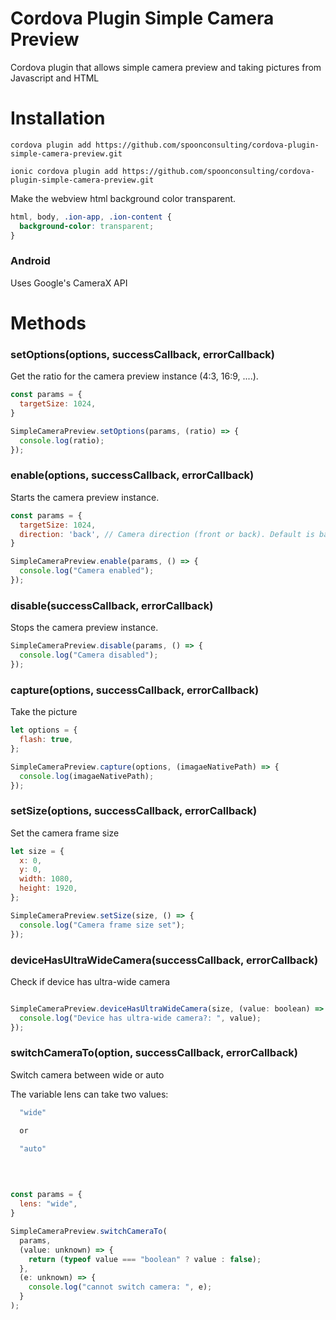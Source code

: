 Cordova Plugin Simple Camera Preview
====================

Cordova plugin that allows simple camera preview and taking pictures from Javascript and HTML


# Installation

```
cordova plugin add https://github.com/spoonconsulting/cordova-plugin-simple-camera-preview.git

ionic cordova plugin add https://github.com/spoonconsulting/cordova-plugin-simple-camera-preview.git

```

Make the webview html background color transparent.
```css
html, body, .ion-app, .ion-content {
  background-color: transparent;
}
```


### Android
Uses Google's CameraX API


# Methods

### setOptions(options, successCallback, errorCallback)

Get the ratio for the camera preview instance (4:3, 16:9, ....).
<br>

```javascript
const params = {
  targetSize: 1024,
}

SimpleCameraPreview.setOptions(params, (ratio) => {
  console.log(ratio);
});
```

### enable(options, successCallback, errorCallback)

Starts the camera preview instance.
<br>

```javascript
const params = {
  targetSize: 1024,
  direction: 'back', // Camera direction (front or back). Default is back.
}

SimpleCameraPreview.enable(params, () => {
  console.log("Camera enabled");
});
```

### disable(successCallback, errorCallback)

<info>Stops the camera preview instance.</info><br/>

```javascript
SimpleCameraPreview.disable(params, () => {
  console.log("Camera disabled");
});
```

### capture(options, successCallback, errorCallback)

<info>Take the picture</info><br>

```javascript
let options = {
  flash: true,
};

SimpleCameraPreview.capture(options, (imagaeNativePath) => {
  console.log(imagaeNativePath);
});
```

### setSize(options, successCallback, errorCallback)

Set the camera frame size
<br>

```javascript
let size = {
  x: 0,
  y: 0,
  width: 1080,
  height: 1920,
};

SimpleCameraPreview.setSize(size, () => {
  console.log("Camera frame size set");
});
```

### deviceHasUltraWideCamera(successCallback, errorCallback)

Check if device has ultra-wide camera
<br>

```javascript

SimpleCameraPreview.deviceHasUltraWideCamera(size, (value: boolean) => {
  console.log("Device has ultra-wide camera?: ", value);
});
```

### switchCameraTo(option, successCallback, errorCallback)

Switch camera between wide or auto

The variable lens can take two values:
```javascript
  "wide"

  or

  "auto"
```
<br>

```javascript

const params = {
  lens: "wide",
}

SimpleCameraPreview.switchCameraTo(
  params, 
  (value: unknown) => {
    return (typeof value === "boolean" ? value : false);
  },
  (e: unknown) => {
    console.log("cannot switch camera: ", e);
  }
);
```
